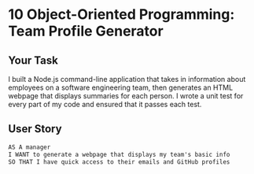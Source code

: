 # 10 Object-Oriented Programming: Team Profile Generator

## Your Task

I built a Node.js command-line application that takes in information about employees on a software engineering team, then generates an HTML webpage that displays summaries for each person. I wrote a unit test for every part of my code and ensured that it passes each test.



## User Story

```md
AS A manager
I WANT to generate a webpage that displays my team's basic info
SO THAT I have quick access to their emails and GitHub profiles
```

